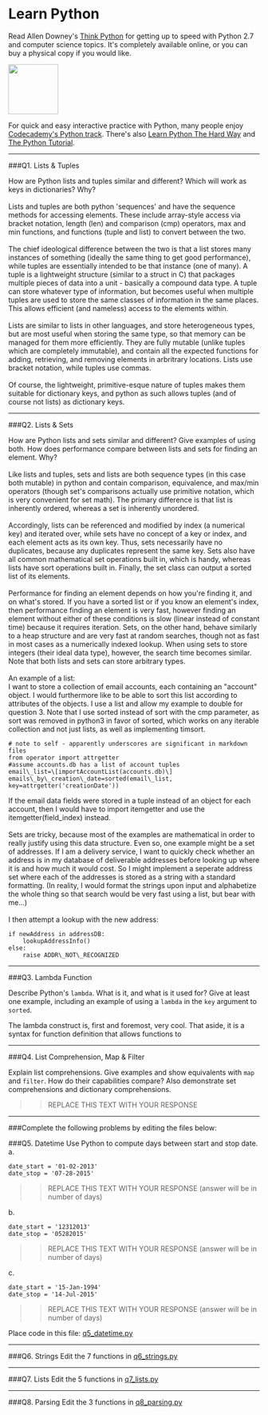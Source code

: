 # Learn Python

Read Allen Downey's [Think Python](http://www.greenteapress.com/thinkpython/) for getting up to speed with Python 2.7 and computer science topics. It's completely available online, or you can buy a physical copy if you would like.

<a href="http://www.greenteapress.com/thinkpython/"><img src="img/think_python.png" style="width: 100px;" target="_blank"></a>

For quick and easy interactive practice with Python, many people enjoy [Codecademy's Python track](http://www.codecademy.com/en/tracks/python). There's also [Learn Python The Hard Way](http://learnpythonthehardway.org/book/) and [The Python Tutorial](https://docs.python.org/2/tutorial/).

---

###Q1. Lists &amp; Tuples

How are Python lists and tuples similar and different? Which will work as keys in dictionaries? Why?
<br><br>
Lists and tuples are both python 'sequences' and have the sequence methods for accessing elements. These include array-style access via bracket notation, length (len) and comparison (cmp) operators, max and min functions, and functions (tuple and list) to convert between the two.
<br><br>
The chief ideological difference between the two is that a list stores many instances of something (ideally the same thing to get good performance), while tuples are essentially intended to be that instance (one of many). A tuple is a lightweight structure (similar to a struct in C) that packages multiple pieces of data into a unit - basically a compound data type. A tuple can store whatever type of information, but becomes useful when multiple tuples are used to store the same classes of information in the same places. This allows efficient (and nameless) access to the elements within.
<br><br>
Lists are similar to lists in other languages, and store heterogeneous types, but are most useful when storing the same type, so that memory can be managed for them more efficiently. They are fully mutable (unlike tuples which are completely immutable), and contain all the expected functions for adding, retrieving, and removing elements in arbritrary locations. Lists use bracket notation, while tuples use commas.
<br><br>
Of course, the lightweight, primitive-esque nature of tuples makes them suitable for dictionary keys, and python as such allows tuples (and of course not lists) as dictionary keys.

---

###Q2. Lists &amp; Sets

How are Python lists and sets similar and different? Give examples of using both. How does performance compare between lists and sets for finding an element. Why?
<br><br>
Like lists and tuples, sets and lists are both sequence types (in this case both mutable) in python and contain comparison, equivalence, and max/min operators (though set's comparisons actually use primitive notation, which is very convenient for set math). The primary difference is that list is inherently ordered, whereas a set is inherently unordered.
<br><br>
Accordingly, lists can be referenced and modified by index (a numerical key) and iterated over, while sets have no concept of a key or index, and each element acts as its own key. Thus, sets necessarily have no duplicates, because any duplicates represent the same key. Sets also have all common mathematical set operations built in, which is handy, whereas lists have sort operations built in. Finally, the set class can output a sorted list of its elements.
<br><br>
Performance for finding an element depends on how you're finding it, and on what's stored. If you have a sorted list or if you know an element's index, then performance finding an element is very fast, however finding an element without either of these conditions is slow (linear instead of constant time) because it requires iteration. Sets, on the other hand, behave similarly to a heap structure and are very fast at random searches, though not as fast in most cases as a numerically indexed lookup. When using sets to store integers (their ideal data type), however, the search time becomes similar. Note that both lists and sets can store arbitrary types.
<br><br>
An example of a list:<br>
I want to store a collection of email accounts, each containing an "account" object. I would furthermore like to be able to sort this list according to attributes of the objects. I use a list and allow my example to double for question 3. Note that I use sorted instead of sort with the cmp parameter, as sort was removed in python3 in favor of sorted, which works on any iterable collection and not just lists, as well as implementing timsort.<br>
```
# note to self - apparently underscores are significant in markdown files
from operator import attrgetter
#assume accounts.db has a list of account tuples
email\_list=\[importAccountList(accounts.db)\]
emails\_by\_creation\_date=sorted(email\_list, key=attrgetter('creationDate'))
```
If the email data fields were stored in a tuple instead of an object for each account, then I would have to import itemgetter and use the itemgetter(field\_index) instead.
<br><br>
Sets are tricky, because most of the examples are mathematical in order to really justify using this data structure. Even so, one example might be a set of addresses. If I am a delivery service, I want to quickly check whether an address is in my database of deliverable addresses before looking up where it is and how much it would cost. So I might implement a seperate address set where each of the addresses is stored as a string with a standard formatting. (In reality, I would format the strings upon input and alphabetize the whole thing so that search would be very fast using a list, but bear with me...) 
<br><br>
I then attempt a lookup with the new address:<br>
```
if newAddress in addressDB:
	lookupAddressInfo()
else:
	raise ADDR\_NOT\_RECOGNIZED
```

---

###Q3. Lambda Function

Describe Python's `lambda`. What is it, and what is it used for? Give at least one example, including an example of using a `lambda` in the `key` argument to `sorted`.

The lambda construct is, first and foremost, very cool. That aside, it is a syntax for function definition that allows functions to 

---

###Q4. List Comprehension, Map &amp; Filter

Explain list comprehensions. Give examples and show equivalents with `map` and `filter`. How do their capabilities compare? Also demonstrate set comprehensions and dictionary comprehensions.

>> REPLACE THIS TEXT WITH YOUR RESPONSE

---

###Complete the following problems by editing the files below:

###Q5. Datetime
Use Python to compute days between start and stop date.   
a.  

```
date_start = '01-02-2013'    
date_stop = '07-28-2015'
```

>> REPLACE THIS TEXT WITH YOUR RESPONSE (answer will be in number of days)

b.  
```
date_start = '12312013'  
date_stop = '05282015'  
```

>> REPLACE THIS TEXT WITH YOUR RESPONSE (answer will be in number of days)

c.  
```
date_start = '15-Jan-1994'      
date_stop = '14-Jul-2015'  
```

>> REPLACE THIS TEXT WITH YOUR RESPONSE  (answer will be in number of days)

Place code in this file: [q5_datetime.py](python/q5_datetime.py)

---

###Q6. Strings
Edit the 7 functions in [q6_strings.py](python/q6_strings.py)

---

###Q7. Lists
Edit the 5 functions in [q7_lists.py](python/q7_lists.py)

---

###Q8. Parsing
Edit the 3 functions in [q8_parsing.py](python/q8_parsing.py)






